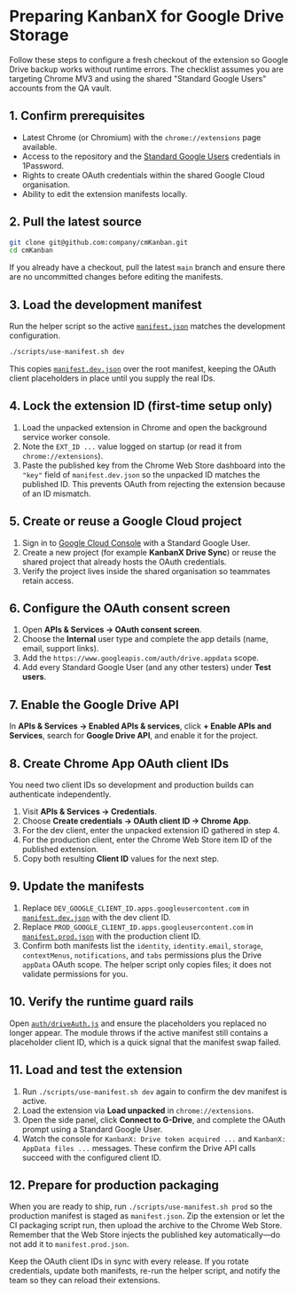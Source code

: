 # Preparing KanbanX for Google Drive Storage

Follow these steps to configure a fresh checkout of the extension so Google Drive backup works without runtime errors. The checklist assumes you are targeting Chrome MV3 and using the shared "Standard Google Users" accounts from the QA vault.

## 1. Confirm prerequisites

- Latest Chrome (or Chromium) with the `chrome://extensions` page available.
- Access to the repository and the [Standard Google Users](./standard-google-users.md) credentials in 1Password.
- Rights to create OAuth credentials within the shared Google Cloud organisation.
- Ability to edit the extension manifests locally.

## 2. Pull the latest source

```bash
git clone git@github.com:company/cmKanban.git
cd cmKanban
```

If you already have a checkout, pull the latest `main` branch and ensure there are no uncommitted changes before editing the manifests.

## 3. Load the development manifest

Run the helper script so the active [`manifest.json`](../manifest.json) matches the development configuration.

```bash
./scripts/use-manifest.sh dev
```

This copies [`manifest.dev.json`](../manifest.dev.json) over the root manifest, keeping the OAuth client placeholders in place until you supply the real IDs.

## 4. Lock the extension ID (first-time setup only)

1. Load the unpacked extension in Chrome and open the background service worker console.
2. Note the `EXT_ID ...` value logged on startup (or read it from `chrome://extensions`).
3. Paste the published key from the Chrome Web Store dashboard into the `"key"` field of `manifest.dev.json` so the unpacked ID matches the published ID. This prevents OAuth from rejecting the extension because of an ID mismatch.

## 5. Create or reuse a Google Cloud project

1. Sign in to [Google Cloud Console](https://console.cloud.google.com/) with a Standard Google User.
2. Create a new project (for example **KanbanX Drive Sync**) or reuse the shared project that already hosts the OAuth credentials.
3. Verify the project lives inside the shared organisation so teammates retain access.

## 6. Configure the OAuth consent screen

1. Open **APIs & Services → OAuth consent screen**.
2. Choose the **Internal** user type and complete the app details (name, email, support links).
3. Add the `https://www.googleapis.com/auth/drive.appdata` scope.
4. Add every Standard Google User (and any other testers) under **Test users**.

## 7. Enable the Google Drive API

In **APIs & Services → Enabled APIs & services**, click **+ Enable APIs and Services**, search for **Google Drive API**, and enable it for the project.

## 8. Create Chrome App OAuth client IDs

You need two client IDs so development and production builds can authenticate independently.

1. Visit **APIs & Services → Credentials**.
2. Choose **Create credentials → OAuth client ID → Chrome App**.
3. For the dev client, enter the unpacked extension ID gathered in step 4.
4. For the production client, enter the Chrome Web Store item ID of the published extension.
5. Copy both resulting **Client ID** values for the next step.

## 9. Update the manifests

1. Replace `DEV_GOOGLE_CLIENT_ID.apps.googleusercontent.com` in [`manifest.dev.json`](../manifest.dev.json) with the dev client ID.
2. Replace `PROD_GOOGLE_CLIENT_ID.apps.googleusercontent.com` in [`manifest.prod.json`](../manifest.prod.json) with the production client ID.
3. Confirm both manifests list the `identity`, `identity.email`, `storage`, `contextMenus`, `notifications`, and `tabs` permissions plus the Drive `appData` OAuth scope. The helper script only copies files; it does not validate permissions for you.

## 10. Verify the runtime guard rails

Open [`auth/driveAuth.js`](../auth/driveAuth.js) and ensure the placeholders you replaced no longer appear. The module throws if the active manifest still contains a placeholder client ID, which is a quick signal that the manifest swap failed.

## 11. Load and test the extension

1. Run `./scripts/use-manifest.sh dev` again to confirm the dev manifest is active.
2. Load the extension via **Load unpacked** in `chrome://extensions`.
3. Open the side panel, click **Connect to G-Drive**, and complete the OAuth prompt using a Standard Google User.
4. Watch the console for `KanbanX: Drive token acquired ...` and `KanbanX: AppData files ...` messages. These confirm the Drive API calls succeed with the configured client ID.

## 12. Prepare for production packaging

When you are ready to ship, run `./scripts/use-manifest.sh prod` so the production manifest is staged as `manifest.json`. Zip the extension or let the CI packaging script run, then upload the archive to the Chrome Web Store. Remember that the Web Store injects the published key automatically—do not add it to `manifest.prod.json`.

Keep the OAuth client IDs in sync with every release. If you rotate credentials, update both manifests, re-run the helper script, and notify the team so they can reload their extensions.
